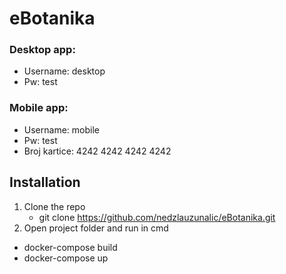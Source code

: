 # eBotanika

### Desktop app:
 - Username: desktop
 - Pw: test
 
### Mobile app:
 - Username: mobile
 - Pw: test
 - Broj kartice: 4242 4242 4242 4242
 
## Installation
1. Clone the repo
   - git clone https://github.com/nedzlauzunalic/eBotanika.git
2. Open project folder and run in cmd
 - docker-compose build
 - docker-compose up
